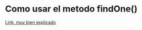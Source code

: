 
# Como usar el metodo findOne()

[Link, muy bien explicado](https://es.stackoverflow.com/questions/62899/usando-findone-y-findonebyid-con-peticiones-http-nodejs-mongoose)
